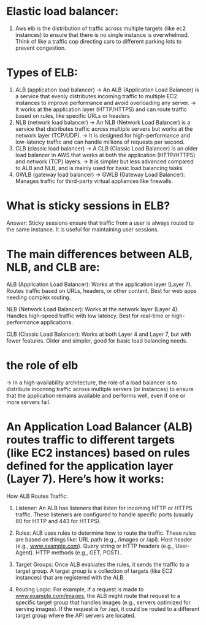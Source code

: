# Elastic load balancer:
1. Aws elb is the distribution of traffic across multiple targets (like ec2 instances) to ensure that there is no single instance is overwhelmed. Think of like a traffic cop directing cars to different parking lots to prevent congestion.

# Types of ELB:
1.	ALB (application load balancer)
-> An ALB (Application Load Balancer) is a service that evenly distributes incoming traffic to multiple EC2 instances to improve performance and avoid overloading any server.
-> It works at the application layer (HTTP/HTTPS) and can route traffic based on rules, like specific URLs or headers
2.	NLB (network load balancer)
-> An NLB (Network Load Balancer) is a service that distributes traffic across multiple servers but works at the network layer (TCP/UDP).
-> It is designed for high-performance and low-latency traffic and can handle millions of requests per second.
3.	CLB (classic load balancer)
-> A CLB (Classic Load Balancer) is an older load balancer in AWS that works at both the application (HTTP/HTTPS) and network (TCP) layers.
-> It is simpler but less advanced compared to ALB and NLB, and is mainly used for basic load balancing tasks
4.	GWLB (gateway load balancer)
-> GWLB (Gateway Load Balancer): Manages traffic for third-party virtual appliances like firewalls.

# What is sticky sessions in ELB?
Answer: Sticky sessions ensure that traffic from a user is always routed to the same instance. It is useful for maintaining user sessions.

# The main differences between ALB, NLB, and CLB are:

ALB (Application Load Balancer):
Works at the application layer (Layer 7).
Routes traffic based on URLs, headers, or other content.
Best for web apps needing complex routing.

NLB (Network Load Balancer):
Works at the network layer (Layer 4).
Handles high-speed traffic with low latency.
Best for real-time or high-performance applications.

CLB (Classic Load Balancer):
Works at both Layer 4 and Layer 7, but with fewer features.
Older and simpler, good for basic load balancing needs.

# the role of elb
-> In a high-availability architecture, the role of a load balancer is to distribute incoming traffic across multiple servers (or instances) to ensure that the application remains available and performs well, even if one or more servers fail.

# An Application Load Balancer (ALB) routes traffic to different targets (like EC2 instances) based on rules defined for the application layer (Layer 7). Here’s how it works:
How ALB Routes Traffic:
1. Listener:
An ALB has listeners that listen for incoming HTTP or HTTPS traffic. These listeners are configured to handle specific ports (usually 80 for HTTP and 443 for HTTPS).

2. Rules:
ALB uses rules to determine how to route the traffic. These rules are based on things like:
URL path (e.g., /images or /api).
Host header (e.g., www.example.com).
Query string or HTTP headers (e.g., User-Agent).
HTTP methods (e.g., GET, POST).

3. Target Groups:
Once ALB evaluates the rules, it sends the traffic to a target group. A target group is a collection of targets (like EC2 instances) that are registered with the ALB.

4. Routing Logic:
For example, if a request is made to www.example.com/images, the ALB might route that request to a specific target group that handles images (e.g., servers optimized for serving images).
If the request is for /api, it could be routed to a different target group where the API servers are located.
